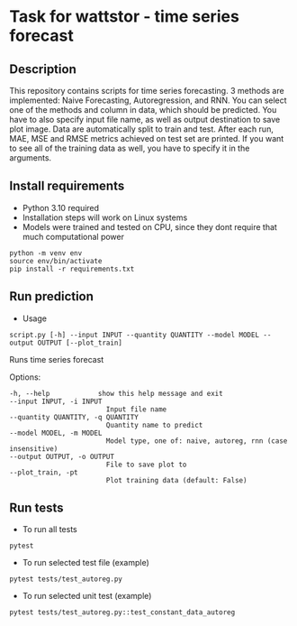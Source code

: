 # Task for wattstor - time series forecast

## Description
This repository contains scripts for time series forecasting. 3 methods are implemented:
Naive Forecasting, Autoregression, and RNN. You can select one of the methods and column in data, which should be predicted. You have to also specify input file name, as well as output destination to save plot image. Data are automatically split to train and test. After each run, MAE, MSE and RMSE metrics achieved on test set are printed. If you want to see all of the training data as well, you have to specify it in the arguments.

## Install requirements
- Python 3.10 required
- Installation steps will work on Linux systems
- Models were trained and tested on CPU, since they dont require that much computational power
```
python -m venv env
source env/bin/activate
pip install -r requirements.txt
```


## Run prediction
- Usage

```script.py [-h] --input INPUT --quantity QUANTITY --model MODEL --output OUTPUT [--plot_train]```

Runs time series forecast

Options:

    -h, --help            show this help message and exit
    --input INPUT, -i INPUT
                            Input file name
    --quantity QUANTITY, -q QUANTITY
                            Quantity name to predict
    --model MODEL, -m MODEL
                            Model type, one of: naive, autoreg, rnn (case insensitive)
    --output OUTPUT, -o OUTPUT
                            File to save plot to
    --plot_train, -pt     
                            Plot training data (default: False)

## Run tests
- To run all tests
```
pytest
```
- To run selected test file (example)
```
pytest tests/test_autoreg.py
```
- To run selected unit test (example)
```
pytest tests/test_autoreg.py::test_constant_data_autoreg
```
